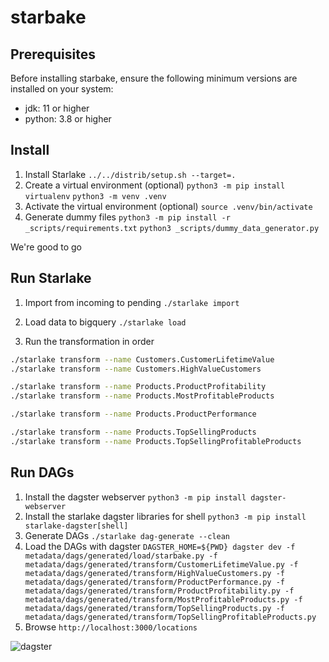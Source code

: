 # starbake

## Prerequisites

Before installing starbake, ensure the following minimum versions are installed on your system:

- jdk: 11 or higher
- python: 3.8 or higher

## Install

1. Install Starlake
  `../../distrib/setup.sh --target=.`
2. Create a virtual environment (optional)
   `python3 -m pip install virtualenv`
   `python3 -m venv .venv`
3. Activate the virtual environment (optional)
   `source .venv/bin/activate`
4. Generate dummy files
   `python3 -m pip install -r _scripts/requirements.txt`
   `python3 _scripts/dummy_data_generator.py`

We're good to go

## Run Starlake

1. Import from incoming to pending
`./starlake import`

2. Load data to bigquery
`./starlake load`

3. Run the transformation in order

```bash
./starlake transform --name Customers.CustomerLifetimeValue 
./starlake transform --name Customers.HighValueCustomers 

./starlake transform --name Products.ProductProfitability 
./starlake transform --name Products.MostProfitableProducts 

./starlake transform --name Products.ProductPerformance 

./starlake transform --name Products.TopSellingProducts 
./starlake transform --name Products.TopSellingProfitableProducts 
```

## Run DAGs

1. Install the dagster webserver
   `python3 -m pip install dagster-webserver`
2. Install the starlake dagster libraries for shell
   `python3 -m pip install starlake-dagster[shell]`
3. Generate DAGs
`./starlake dag-generate --clean`
4. Load the DAGs with dagster
`DAGSTER_HOME=${PWD} dagster dev -f metadata/dags/generated/load/starbake.py -f metadata/dags/generated/transform/CustomerLifetimeValue.py -f metadata/dags/generated/transform/HighValueCustomers.py -f metadata/dags/generated/transform/ProductPerformance.py -f metadata/dags/generated/transform/ProductProfitability.py -f metadata/dags/generated/transform/MostProfitableProducts.py -f metadata/dags/generated/transform/TopSellingProducts.py -f metadata/dags/generated/transform/TopSellingProfitableProducts.py`
5. Browse `http://localhost:3000/locations`

![dagster](https://raw.githubusercontent.com/starlake-ai/starlake/master/samples/starbake/dagster.png)
